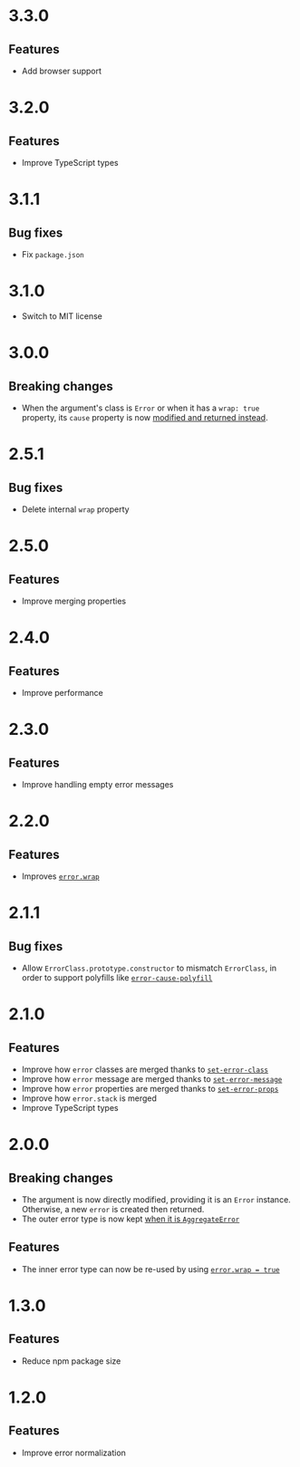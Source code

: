 # 3.3.0

## Features

- Add browser support

# 3.2.0

## Features

- Improve TypeScript types

# 3.1.1

## Bug fixes

- Fix `package.json`

# 3.1.0

- Switch to MIT license

# 3.0.0

## Breaking changes

- When the argument's class is `Error` or when it has a `wrap: true` property,
  its `cause` property is now
  [modified and returned instead](README.md#error-class).

# 2.5.1

## Bug fixes

- Delete internal `wrap` property

# 2.5.0

## Features

- Improve merging properties

# 2.4.0

## Features

- Improve performance

# 2.3.0

## Features

- Improve handling empty error messages

# 2.2.0

## Features

- Improves [`error.wrap`](README.md#error-class)

# 2.1.1

## Bug fixes

- Allow `ErrorClass.prototype.constructor` to mismatch `ErrorClass`, in order to
  support polyfills like
  [`error-cause-polyfill`](https://github.com/ehmicky/error-cause-polyfill)

# 2.1.0

## Features

- Improve how `error` classes are merged thanks to
  [`set-error-class`](https://github.com/ehmicky/set-error-class)
- Improve how `error` message are merged thanks to
  [`set-error-message`](https://github.com/ehmicky/set-error-message)
- Improve how `error` properties are merged thanks to
  [`set-error-props`](https://github.com/ehmicky/set-error-props)
- Improve how `error.stack` is merged
- Improve TypeScript types

# 2.0.0

## Breaking changes

- The argument is now directly modified, providing it is an `Error` instance.
  Otherwise, a new `error` is created then returned.
- The outer error type is now kept
  [when it is `AggregateError`](README.md#error-type)

## Features

- The inner error type can now be re-used by using
  [`error.wrap = true`](README.md#error-type)

# 1.3.0

## Features

- Reduce npm package size

# 1.2.0

## Features

- Improve error normalization
